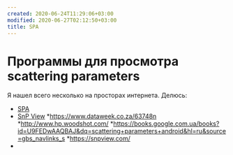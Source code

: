 ```yaml
---
created: 2020-06-24T11:29:06+03:00
modified: 2020-06-27T02:12:50+03:00
title: SPA
---
```


# Программы для просмотра scattering parameters

Я нашел всего несколько на просторах интернета. Делюсь:
* [SPA](https://www.ag-rf-engineering.de/products/software/s-parameter-viewer/)
* [SnP View](#)
*https://www.dataweek.co.za/63748n
*http://www.hp.woodshot.com/
*https://books.google.com.ua/books?id=U9FEDwAAQBAJ&dq=scattering+parameters+android&hl=ru&source=gbs_navlinks_s
*https://snpview.com/
*